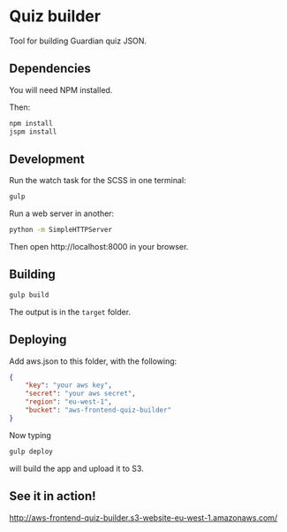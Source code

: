 # Quiz builder

Tool for building Guardian quiz JSON.

## Dependencies

You will need NPM installed.

Then:

```bash
npm install
jspm install
```

## Development

Run the watch task for the SCSS in one terminal:

```bash
gulp
```

Run a web server in another:

```bash
python -m SimpleHTTPServer
```

Then open http://localhost:8000 in your browser.

## Building

```bash
gulp build
```

The output is in the `target` folder.

## Deploying

Add aws.json to this folder, with the following:

```json
{
    "key": "your aws key",
    "secret": "your aws secret",
    "region": "eu-west-1",
    "bucket": "aws-frontend-quiz-builder"
}
```

Now typing

```bash
gulp deploy
```

will build the app and upload it to S3.

## See it in action!

http://aws-frontend-quiz-builder.s3-website-eu-west-1.amazonaws.com/
